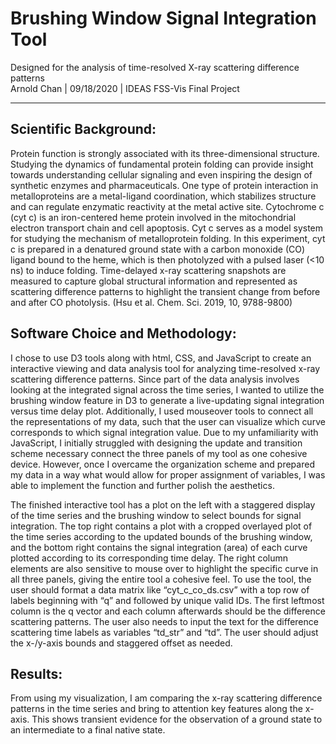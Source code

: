 # Brushing Window Signal Integration Tool  
Designed for the analysis of time-resolved X-ray scattering difference patterns<br/>
Arnold Chan | 09/18/2020 | IDEAS FSS-Vis Final Project
____________________________________________________________________

## Scientific Background:

Protein function is strongly associated with its three-dimensional structure. Studying the dynamics of fundamental protein folding can provide insight towards understanding cellular signaling and even inspiring the design of synthetic enzymes and pharmaceuticals. One type of protein interaction in metalloproteins are a metal-ligand coordination, which stabilizes structure and can regulate enzymatic reactivity at the metal active site. Cytochrome c (cyt c) is an iron-centered heme protein involved in the mitochondrial electron transport chain and cell apoptosis. Cyt c serves as a model system for studying the mechanism of metalloprotein folding. In this experiment, cyt c is prepared in a denatured ground state with a carbon monoxide (CO) ligand bound to the heme, which is then photolyzed with a pulsed laser (<10 ns) to induce folding. Time-delayed x-ray scattering snapshots are measured to capture global structural information and represented as scattering difference patterns to highlight the transient change from before and after CO photolysis. (Hsu et al. Chem. Sci. 2019, 10, 9788-9800)

## Software Choice and Methodology:

I chose to use D3 tools along with html, CSS, and JavaScript to create an interactive viewing and data analysis tool for analyzing time-resolved x-ray scattering difference patterns. Since part of the data analysis involves looking at the integrated signal across the time series, I wanted to utilize the brushing window feature in D3 to generate a live-updating signal integration versus time delay plot. Additionally, I used mouseover tools to connect all the representations of my data, such that the user can visualize which curve corresponds to which signal integration value. Due to my unfamiliarity with JavaScript, I initially struggled with designing the update and transition scheme necessary connect the three panels of my tool as one cohesive device. However, once I overcame the organization scheme and prepared my data in a way what would allow for proper assignment of variables, I was able to implement the function and further polish the aesthetics. 

The finished interactive tool has a plot on the left with a staggered display of the time series and the brushing window to select bounds for signal integration. The top right contains a plot with a cropped overlayed plot of the time series according to the updated bounds of the brushing window, and the bottom right contains the signal integration (area) of each curve plotted according to its corresponding time delay. The right column elements are also sensitive to mouse over to highlight the specific curve in all three panels, giving the entire tool a cohesive feel. To use the tool, the user should format a data matrix like “cyt_c_co_ds.csv” with a top row of labels beginning with “q” and followed by unique valid IDs. The first leftmost column is the q vector and each column afterwards should be the difference scattering patterns. The user also needs to input the text for the difference scattering time labels as variables “td_str” and “td”. The user should adjust the x-/y-axis bounds and staggered offset as needed.

## Results:

From using my visualization, I am comparing the x-ray scattering difference patterns in the time series and bring to attention key features along the x-axis. This shows transient evidence for the observation of a ground state to an intermediate to a final native state.
